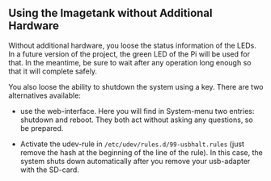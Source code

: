 Using the Imagetank without Additional Hardware
-----------------------------------------------

Without additional hardware, you loose the status information of the
LEDs. In a future version of the project, the green LED of the Pi
will be used for that. In the meantime, be sure to wait after any
operation long enough so that it will complete safely.

You also loose the ability to shutdown the system using a key. There are
two alternatives available:

  - use the web-interface. Here you will find in System-menu two entries:
    shutdown and reboot. They both act without asking any questions, so
    be prepared.

  - Activate the udev-rule in `/etc/udev/rules.d/99-usbhalt.rules` (just
    remove the hash at the beginning of the line of the rule). In this
    case, the system shuts down automatically after you remove your
    usb-adapter with the SD-card.

